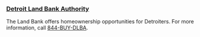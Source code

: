 ### [Detroit Land Bank Authority](https://buildingdetroit.org/)

The Land Bank offers homeownership opportunities for Detroiters. For more information, call [844-BUY-DLBA](tel:+1-844-BUY-DLBA).